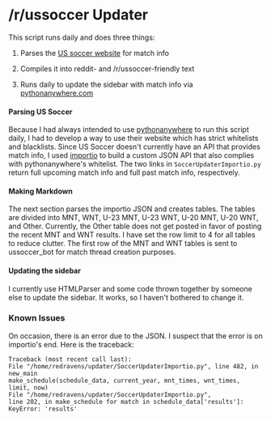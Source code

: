 # /r/ussoccer Updater

This script runs daily and does three things:

1. Parses the [US soccer website](https://www.ussoccer.com/schedule-tickets) for match info

2. Compiles it into reddit- and /r/ussoccer-friendly text

3. Runs daily to update the sidebar with match info via [pythonanywhere.com](https://wwpythonanywhere.com)


#### Parsing US Soccer

Because I had always intended to use [pythonanywhere](https://wwpythonanywhere.com) to run this script daily, I had to develop a way to use their website which has strict whitelists and blacklists. Since US Soccer doesn't currently have an API that provides match info, I used [importio](https://www.import.io/) to build a custom JSON API that also complies with pythonanywhere's whitelist. The two links in `SoccerUpdaterImportio.py` return full upcoming match info and full past match info, respectively. 

#### Making Markdown

The next section parses the importio JSON and creates tables. The tables are divided into MNT, WNT, U-23 MNT, U-23 WNT, U-20 MNT, U-20 WNT, and Other. Currently, the Other table does not get posted in favor of posting the recent MNT and WNT results. I have set the row limit to 4 for all tables to reduce clutter. The first row of the MNT and WNT tables is sent to ussoccer_bot for match thread creation purposes.

#### Updating the sidebar

I currently use HTMLParser and some code thrown together by someone else to update the sidebar. It works, so I haven't bothered to change it.

### Known Issues

On occasion, there is an error due to the JSON. I suspect that the error is on importio's end. Here is the traceback:

    Traceback (most recent call last):
    File "/home/redravens/updater/SoccerUpdaterImportio.py", line 482, in new_main  
    make_schedule(schedule_data, current_year, mnt_times, wnt_times, limit, now) 
    File "/home/redravens/updater/SoccerUpdaterImportio.py",  
    line 202, in make_schedule for match in schedule_data['results']: 
    KeyError: 'results'
